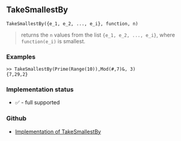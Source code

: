 ## TakeSmallestBy

```
TakeSmallestBy({e_1, e_2, ..., e_i}, function, n) 
```

> returns the `n` values from the list `{e_1, e_2, ..., e_i}`, where `function(e_i)` is smallest.

### Examples

```
>> TakeSmallestBy(Prime(Range(10)),Mod(#,7)&, 3) 
{7,29,2}
```






### Implementation status

* &#x2705; - full supported

### Github

* [Implementation of TakeSmallestBy](https://github.com/axkr/symja_android_library/blob/master/symja_android_library/matheclipse-core/src/main/java/org/matheclipse/core/builtin/ListFunctions.java#L7727) 
